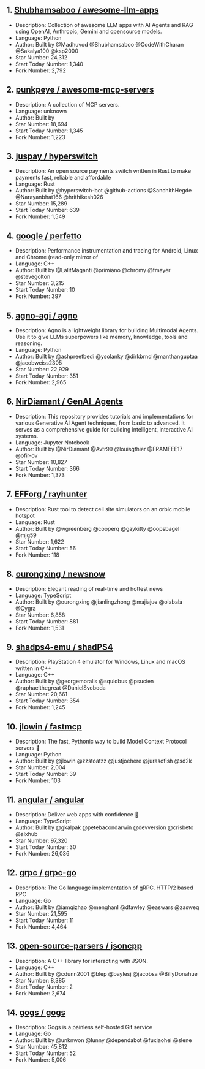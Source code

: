 ## 1. [Shubhamsaboo / awesome-llm-apps](https://github.com/Shubhamsaboo/awesome-llm-apps)
- Description: Collection of awesome LLM apps with AI Agents and RAG using OpenAI, Anthropic, Gemini and opensource models.
- Language: Python
- Author: Built by @Madhuvod @Shubhamsaboo @CodeWithCharan @Sakalya100 @ksp2000
- Star Number: 24,312
- Start Today Number: 1,340
- Fork Number: 2,792

## 2. [punkpeye / awesome-mcp-servers](https://github.com/punkpeye/awesome-mcp-servers)
- Description: A collection of MCP servers.
- Language: unknown
- Author: Built by 
- Star Number: 18,694
- Start Today Number: 1,345
- Fork Number: 1,223

## 3. [juspay / hyperswitch](https://github.com/juspay/hyperswitch)
- Description: An open source payments switch written in Rust to make payments fast, reliable and affordable
- Language: Rust
- Author: Built by @hyperswitch-bot @github-actions @SanchithHegde @Narayanbhat166 @hrithikesh026
- Star Number: 15,289
- Start Today Number: 639
- Fork Number: 1,549

## 4. [google / perfetto](https://github.com/google/perfetto)
- Description: Performance instrumentation and tracing for Android, Linux and Chrome (read-only mirror of
- Language: C++
- Author: Built by @LalitMaganti @primiano @chromy @fmayer @stevegolton
- Star Number: 3,215
- Start Today Number: 10
- Fork Number: 397

## 5. [agno-agi / agno](https://github.com/agno-agi/agno)
- Description: Agno is a lightweight library for building Multimodal Agents. Use it to give LLMs superpowers like memory, knowledge, tools and reasoning.
- Language: Python
- Author: Built by @ashpreetbedi @ysolanky @dirkbrnd @manthanguptaa @jacobweiss2305
- Star Number: 22,929
- Start Today Number: 351
- Fork Number: 2,965

## 6. [NirDiamant / GenAI_Agents](https://github.com/NirDiamant/GenAI_Agents)
- Description: This repository provides tutorials and implementations for various Generative AI Agent techniques, from basic to advanced. It serves as a comprehensive guide for building intelligent, interactive AI systems.
- Language: Jupyter Notebook
- Author: Built by @NirDiamant @Avtr99 @louisgthier @FRAMEEE17 @ofir-ov
- Star Number: 10,827
- Start Today Number: 366
- Fork Number: 1,373

## 7. [EFForg / rayhunter](https://github.com/EFForg/rayhunter)
- Description: Rust tool to detect cell site simulators on an orbic mobile hotspot
- Language: Rust
- Author: Built by @wgreenberg @cooperq @gaykitty @oopsbagel @mjg59
- Star Number: 1,622
- Start Today Number: 56
- Fork Number: 118

## 8. [ourongxing / newsnow](https://github.com/ourongxing/newsnow)
- Description: Elegant reading of real-time and hottest news
- Language: TypeScript
- Author: Built by @ourongxing @jianlingzhong @majiajue @olabala @Cygra
- Star Number: 6,858
- Start Today Number: 881
- Fork Number: 1,531

## 9. [shadps4-emu / shadPS4](https://github.com/shadps4-emu/shadPS4)
- Description: PlayStation 4 emulator for Windows, Linux and macOS written in C++
- Language: C++
- Author: Built by @georgemoralis @squidbus @psucien @raphaelthegreat @DanielSvoboda
- Star Number: 20,661
- Start Today Number: 354
- Fork Number: 1,245

## 10. [jlowin / fastmcp](https://github.com/jlowin/fastmcp)
- Description: The fast, Pythonic way to build Model Context Protocol servers 🚀
- Language: Python
- Author: Built by @jlowin @zzstoatzz @justjoehere @jurasofish @sd2k
- Star Number: 2,004
- Start Today Number: 39
- Fork Number: 103

## 11. [angular / angular](https://github.com/angular/angular)
- Description: Deliver web apps with confidence 🚀
- Language: TypeScript
- Author: Built by @gkalpak @petebacondarwin @devversion @crisbeto @alxhub
- Star Number: 97,320
- Start Today Number: 30
- Fork Number: 26,036

## 12. [grpc / grpc-go](https://github.com/grpc/grpc-go)
- Description: The Go language implementation of gRPC. HTTP/2 based RPC
- Language: Go
- Author: Built by @iamqizhao @menghanl @dfawley @easwars @zasweq
- Star Number: 21,595
- Start Today Number: 11
- Fork Number: 4,464

## 13. [open-source-parsers / jsoncpp](https://github.com/open-source-parsers/jsoncpp)
- Description: A C++ library for interacting with JSON.
- Language: C++
- Author: Built by @cdunn2001 @blep @baylesj @jacobsa @BillyDonahue
- Star Number: 8,385
- Start Today Number: 2
- Fork Number: 2,674

## 14. [gogs / gogs](https://github.com/gogs/gogs)
- Description: Gogs is a painless self-hosted Git service
- Language: Go
- Author: Built by @unknwon @lunny @dependabot @fuxiaohei @slene
- Star Number: 45,812
- Start Today Number: 52
- Fork Number: 5,006
